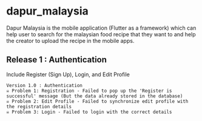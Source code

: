 # dapur_malaysia
Dapur Malaysia is the mobile application (Flutter as a framework) which can help user to search for the malaysian food recipe that they want to and help the creator to upload the recipe in the mobile apps.

## Release 1 : Authentication
Include Register (Sign Up), Login, and Edit Profile

```
Version 1.0 : Authentication
☠️ Problem 1: Registration - Failed to pop up the 'Register is successful' message (But the data already stored in the database)
☠️ Problem 2: Edit Profile - Failed to synchronize edit profile with the registration details
☠️ Problem 3: Login - Failed to login with the correct details
```
